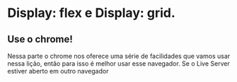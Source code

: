 # Display: flex e Display: grid.

## Use o chrome!
  Nessa parte o chrome nos oferece uma série de facilidades que vamos usar nessa lição, então para isso é melhor usar esse navegador. Se o Live Server estiver aberto em outro navegador
  
  
